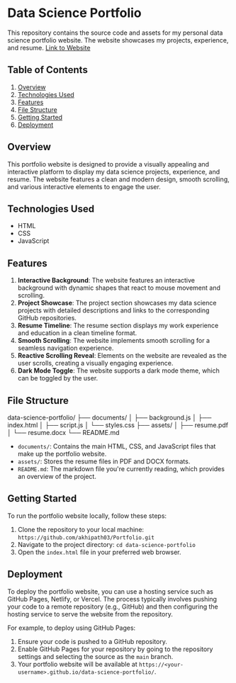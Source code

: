 # Data Science Portfolio

This repository contains the source code and assets for my personal data science portfolio website. The website showcases my projects, experience, and resume.
[Link to Website](https://akhipath03.github.io/Portfolio/)

## Table of Contents

1. [Overview](#overview)
2. [Technologies Used](#technologies-used)
3. [Features](#features)
4. [File Structure](#file-structure)
5. [Getting Started](#getting-started)
6. [Deployment](#deployment)

## Overview

This portfolio website is designed to provide a visually appealing and interactive platform to display my data science projects, experience, and resume. The website features a clean and modern design, smooth scrolling, and various interactive elements to engage the user.

## Technologies Used

- HTML
- CSS
- JavaScript

## Features

1. **Interactive Background**: The website features an interactive background with dynamic shapes that react to mouse movement and scrolling.
2. **Project Showcase**: The project section showcases my data science projects with detailed descriptions and links to the corresponding GitHub repositories.
3. **Resume Timeline**: The resume section displays my work experience and education in a clean timeline format.
4. **Smooth Scrolling**: The website implements smooth scrolling for a seamless navigation experience.
5. **Reactive Scrolling Reveal**: Elements on the website are revealed as the user scrolls, creating a visually engaging experience.
6. **Dark Mode Toggle**: The website supports a dark mode theme, which can be toggled by the user.

## File Structure

data-science-portfolio/
├── documents/
│   ├── background.js
│   ├── index.html
│   ├── script.js
│   └── styles.css
├── assets/
│   ├── resume.pdf
│   └── resume.docx
└── README.md

- `documents/`: Contains the main HTML, CSS, and JavaScript files that make up the portfolio website.
- `assets/`: Stores the resume files in PDF and DOCX formats.
- `README.md`: The markdown file you're currently reading, which provides an overview of the project.

## Getting Started

To run the portfolio website locally, follow these steps:

1. Clone the repository to your local machine:
`https://github.com/akhipath03/Portfolio.git`
2. Navigate to the project directory:
`cd data-science-portfolio`
3. Open the `index.html` file in your preferred web browser.

## Deployment

To deploy the portfolio website, you can use a hosting service such as GitHub Pages, Netlify, or Vercel. The process typically involves pushing your code to a remote repository (e.g., GitHub) and then configuring the hosting service to serve the website from the repository.

For example, to deploy using GitHub Pages:

1. Ensure your code is pushed to a GitHub repository.
2. Enable GitHub Pages for your repository by going to the repository settings and selecting the source as the `main` branch.
3. Your portfolio website will be available at `https://<your-username>.github.io/data-science-portfolio/`.


